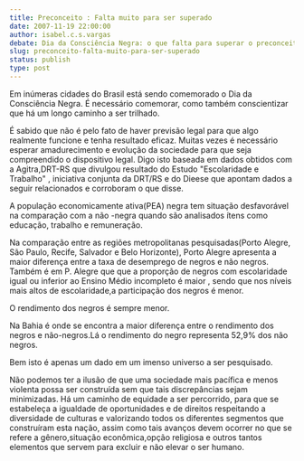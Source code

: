 ```yaml
---
title: Preconceito : Falta muito para ser superado
date: 2007-11-19 22:00:00
author: isabel.c.s.vargas
debate: Dia da Consciência Negra: o que falta para superar o preconceito?
slug: preconceito-falta-muito-para-ser-superado
status: publish 
type: post
---
```


Em inúmeras cidades do Brasil está sendo comemorado o Dia da Consciência Negra. É necessário comemorar, como também conscientizar que há um longo caminho a ser trilhado.  

É sabido que não é pelo fato de haver previsão legal para que algo realmente funcione e tenha resultado eficaz. Muitas vezes é necessário esperar amadurecimento e evolução da sociedade para que seja compreendido o dispositivo legal. Digo isto baseada em dados obtidos com a Agitra,DRT-RS que divulgou resultado do Estudo "Escolaridade e Trabalho" , iniciativa conjunta da DRT/RS e do Dieese que apontam dados a seguir relacionados e corroboram o que disse.  

A população economicamente ativa(PEA) negra tem situação desfavorável na comparação com a não -negra quando são analisados ítens como educação, trabalho e remuneração.  

Na comparação entre as regiões metropolitanas pesquisadas(Porto Alegre, São Paulo, Recife, Salvador e Belo Horizonte), Porto Alegre apresenta a maior diferença entre a taxa de desemprego de negros e não negros. Também é em P. Alegre que que a proporção de negros com escolaridade igual ou inferior ao Ensino Médio incompleto é maior , sendo que nos níveis mais altos de escolaridade,a participação dos negros é menor.  

O rendimento dos negros é sempre menor.  

Na Bahia é onde se encontra a maior diferença entre o rendimento dos negros e não-negros.Lá o rendimento do negro representa 52,9% dos não negros.  

Bem isto é apenas um dado em um imenso universo a ser pesquisado.  

Não podemos ter a ilusão de que uma sociedade mais pacífica e menos violenta possa ser construída sem que tais discrepâncias sejam minimizadas. Há um caminho de equidade a ser percorrido, para que se estabeleça a igualdade de oportunidades e de direitos respeitando a diversidade de culturas e valorizando todos os diferentes segmentos que construíram esta nação, assim como tais avanços devem ocorrer no que se refere a gênero,situação econômica,opção religiosa e outros tantos elementos que servem para excluir e não elevar o ser humano.

